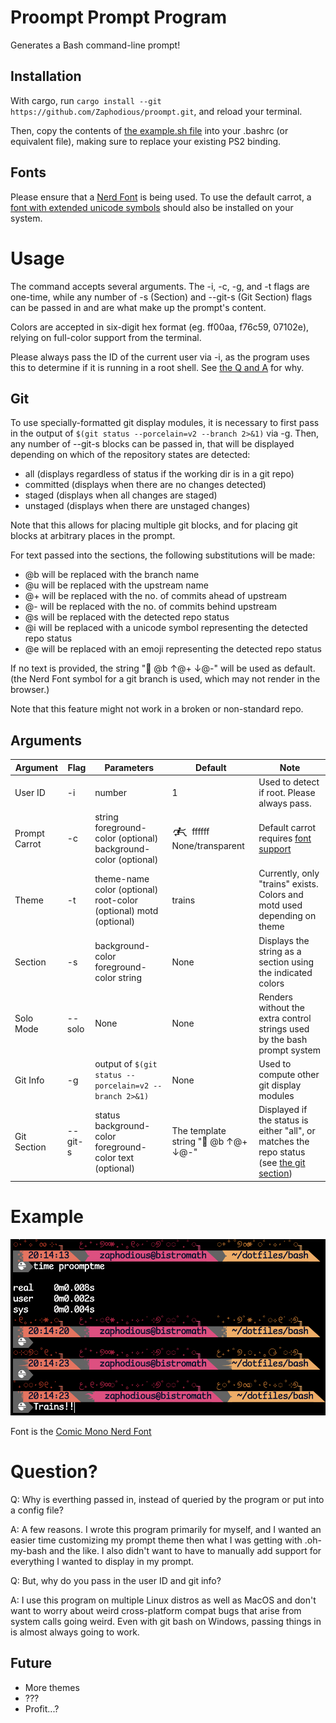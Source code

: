 # Proompt Prompt Program

Generates a Bash command-line prompt!

## Installation

With cargo, run `cargo install --git https://github.com/Zaphodious/proompt.git`,
and reload your terminal.

Then, copy the contents of [the example.sh file](example.sh) into your .bashrc (or equivalent file),
making sure to replace your existing PS2 binding.

## Fonts

Please ensure that a [Nerd Font](https://www.nerdfonts.com/font-downloads)
is being used. To use the default carrot, a [font with extended unicode symbols](https://fonts.google.com/noto/specimen/Noto+Sans+Symbols+2)
should also be installed on your system.

# Usage

The command accepts several arguments. The -i, -c, -g, and -t flags are one-time,
while any number of -s (Section) and --git-s (Git Section) flags can be passed in and are what make up
the prompt's content.

Colors are accepted in six-digit hex format (eg. ff00aa, f76c59, 07102e),
relying on full-color support from the terminal.

Please always pass the ID of the current 
user via -i, as the program uses this to determine if it is running in a root
shell. See [the Q and A](#question) for why.

## Git 

To use specially-formatted git display modules, it is necessary to first
pass in the output of `$(git status --porcelain=v2 --branch 2>&1)` via -g. Then, any number of
--git-s blocks can be passed in, that will be displayed depending on
which of the repository states are detected: 

- all (displays regardless of status if the working dir is in a git repo)
- committed (displays when there are no changes detected)
- staged (displays when all changes are staged)
- unstaged (displays when there are unstaged changes)

Note that this allows for placing multiple
git blocks, and for placing git blocks at arbitrary places in the prompt.

For text passed into the sections, the following substitutions will be made:

- @b will be replaced with the branch name
- @u will be replaced with the upstream name
- @+ will be replaced with the no. of commits ahead of upstream
- @- will be replaced with the no. of commits behind upstream
- @s will be replaced with the detected repo status
- @i will be replaced with a unicode symbol representing the detected repo status
- @e will be replaced with an emoji representing the detected repo status

If no text is provided, the string " @b ↑@+ ↓@-" will be used as default. (the 
Nerd Font symbol for a git branch is used, which may not render in the browser.)

Note that this feature might not work in a broken or non-standard repo.

## Arguments

| Argument | Flag | Parameters | Default | Note |
| --- | --- | --- | --- | --- |
| User ID | -i | number | 1 | Used to detect if root. Please always pass. |
| Prompt Carrot | -c | string foreground-color (optional) background-color (optional) | 🮲🮳 ffffff None/transparent| Default carrot requires [font support](https://fonts.google.com/noto/specimen/Noto+Sans+Symbols+2) |
| Theme | -t | theme-name color (optional) root-color (optional) motd (optional) | trains | Currently, only "trains" exists. Colors and motd used depending on theme |
| Section | -s | background-color foreground-color string | None | Displays the string as a section using the indicated colors |
| Solo Mode | --solo | None | None | Renders without the extra control strings used by the bash prompt system |
| Git Info | -g | output of `$(git status --porcelain=v2 --branch 2>&1)` | None | Used to compute other git display modules |
| Git Section | --git-s | status background-color foreground-color text (optional) | The template string " @b ↑@+ ↓@-" | Displayed if the status is either "all", or matches the repo status (see [the git section](#git)) |

# Example

![Example of trains theme](trains_example.png)

Font is the [Comic Mono Nerd Font](https://github.com/xtevenx/ComicMonoNF)

# Question?

Q: Why is everthing passed in, instead of queried by the program or put into a config file?

A: A few reasons. I wrote this program primarily for myself, and I wanted an 
easier time customizing my prompt theme then what I was getting with .oh-my-bash
and the like. I also didn't want to have to manually add support for everything 
I wanted to display in my prompt.

Q: But, why do you pass in the user ID and git info?

A: I use this program on multiple Linux distros as well as MacOS and don't want to
worry about weird cross-platform compat bugs that arise from system calls 
going weird. Even with git bash on Windows, passing things in is almost always
going to work. 

## Future

- More themes 
- ???
- Profit...?

